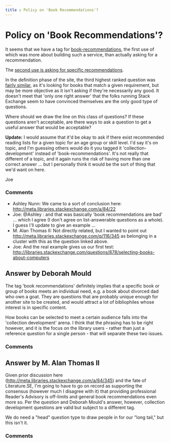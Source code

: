 ```yaml
---
title : Policy on 'Book Recommendations'?
---
```

Policy on 'Book Recommendations'?
=====================
It seems that we have a tag for
[book-recommendations](http://libraries.stackexchange.com/questions/tagged/book-recommendations),
the first use of which was more about building such a service, than
actually asking for a recommendation.

The [second use is asking for specific
recommendations](http://libraries.stackexchange.com/questions/802/books-on-human-condition-philosophy).

In the definition phase of the site, the third highest ranked question
was [fairly
similar](http://area51.stackexchange.com/proposals/12432/libraries-information-science/13319#13319),
as it's looking for books that match a given requirement, but may be
more objective as it isn't asking if they're necessarily any good. It
doesn't meet that 'only one right answer' that the folks running Stack
Exchange seem to have convinced themselves are the only good type of
questions.

Where should we draw the line on this class of questions? If these
questions aren't acceptable, are there ways to ask a question to get a
useful answer that would be acceptable?

**Update:** I would assume that it'd be okay to ask if there exist
recommended reading lists for a given topic for an age group or skill
level. I'd say it's on topic, and I'm guessing others would do it you
tagged it 'collection-development' instead of 'book-recommendations'.
It's not really that different of a topic, and it again runs the risk of
having more than one correct answer ... but I personally think it would
be the sort of thing that we'd want on here.

Joe

### Comments ###
* Ashley Nunn: We came to a sort of conclusion here:
http://meta.libraries.stackexchange.com/a/84/22
* Joe: @Ashley : and that was basically 'book recommendations are bad' ...
which I agree (I don't agree on list-answerable questions as a whole). I
guess I'll update to give an example ...
* M. Alan Thomas II: Not directly related, but I wanted to point out
http://meta.libraries.stackexchange.com/q/116/345 as belonging in a
cluster with this as the question linked above.
* Joe: And the real example gives us our first test:
http://libraries.stackexchange.com/questions/878/selecting-books-about-computers


Answer by Deborah Mould
----------------
The tag 'book recommendations' definitely implies that a specific book
or group of books meets an individual need, e.g. a book about divorced
dad who own a goat. They are questions that are probably unique enough
for another site to be created, and would attract a lot of bibliophiles
whose interest is in specific content.

How books can be selected to meet a certain audience falls into the
'collection development' arena. I think that the phrasing has to be
right however, and it is the focus on the library users - rather than
just a reference question for a single person - that will separate these
two issues.

### Comments ###

Answer by M. Alan Thomas II
----------------
Given prior discussion here
(http://meta.libraries.stackexchange.com/a/84/345) and the fate of
Literature.SE, I'm going to have to go on record as supporting the
consensus (however much I disagree with it) that providing professional
Reader's Advisory is off-limits and general book recommendations even
more so. Per the question and Deborah Mould's answer, however,
collection development questions are valid but subject to a different
tag.

We do need a "head" question type to draw people in for our "long tail,"
but this isn't it.

### Comments ###

